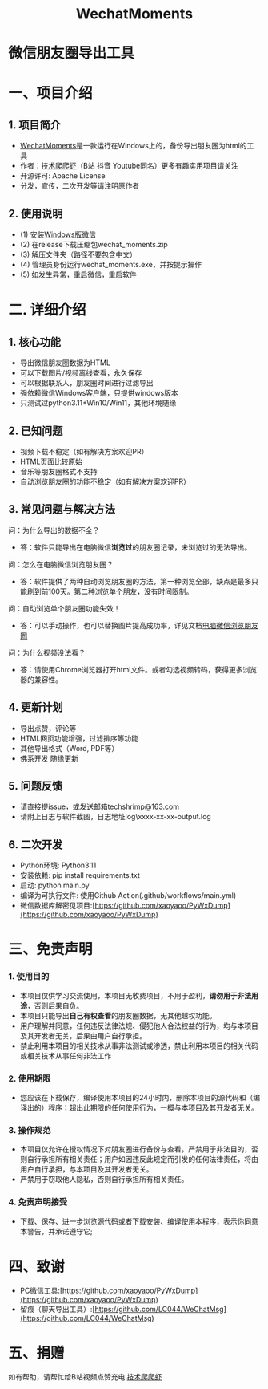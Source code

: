 # <center>WechatMoments</center>

# 微信朋友圈导出工具

# 一、项目介绍

## 1. 项目简介

* [WechatMoments](https://github.com/tech-shrimp/WechatMoments)是一款运行在Windows上的，备份导出朋友圈为html的工具
* 作者：[技术爬爬虾](https://space.bilibili.com/316183842)（B站 抖音 Youtube同名）更多有趣实用项目请关注
* 开源许可: Apache License
* 分发，宣传，二次开发等请注明原作者

## 2. 使用说明

* (1) 安装[Windows版微信](https://pc.weixin.qq.com/)
* (2) 在release下载压缩包wechat_moments.zip 
* (3) 解压文件夹（路径不要包含中文）
* (4) 管理员身份运行wechat_moments.exe，并按提示操作
* (5) 如发生异常，重启微信，重启软件

# 二. 详细介绍

## 1. 核心功能

* 导出微信朋友圈数据为HTML
* 可以下载图片/视频离线查看，永久保存
* 可以根据联系人，朋友圈时间进行过滤导出
* 强依赖微信Windows客户端，只提供windows版本
* 只测试过python3.11+Win10/Win11，其他环境随缘

## 2. 已知问题

* 视频下载不稳定（如有解决方案欢迎PR）
* HTML页面比较原始
* 音乐等朋友圈格式不支持
* 自动浏览朋友圈的功能不稳定（如有解决方案欢迎PR）


## 3. 常见问题与解决方法
问：为什么导出的数据不全？
- 答：软件只能导出在电脑微信**浏览过**的朋友圈记录，未浏览过的无法导出。

问：怎么在电脑微信浏览朋友圈？
- 答：软件提供了两种自动浏览朋友圈的方法，第一种浏览全部，缺点是最多只能刷到前100天。第二种浏览单个朋友，没有时间限制。

问：自动浏览单个朋友圈功能失效！
 - 答：可以手动操作，也可以替换图片提高成功率，详见文档[电脑微信浏览朋友圈](/doc/manual_guide.md)<br/>
  
问：为什么视频没法看？
- 答：请使用Chrome浏览器打开html文件。或者勾选视频转码，获得更多浏览器的兼容性。



## 4. 更新计划

*  导出点赞，评论等
*  HTML网页功能增强，过滤排序等功能
*  其他导出格式（Word, PDF等）
*  佛系开发 随缘更新

## 5. 问题反馈

*  请直接提issue，或发送邮箱techshrimp@163.com
*  请附上日志与软件截图，日志地址log\xxxx-xx-xx-output.log

## 6. 二次开发

*  Python环境: Python3.11
*  安装依赖: pip install requirements.txt
*  启动: python main.py
*  编译为可执行文件: 使用Github Action(.github/workflows/main.yml)
*  微信数据库解密见项目:[https://github.com/xaoyaoo/PyWxDump](https://github.com/xaoyaoo/PyWxDump)


# 三、免责声明

### 1. 使用目的

* 本项目仅供学习交流使用，本项目无收费项目，不用于盈利，**请勿用于非法用途**，否则后果自负。
* 本项目只能导出**自己有权查看**的朋友圈数据，无其他越权功能。
* 用户理解并同意，任何违反法律法规、侵犯他人合法权益的行为，均与本项目及其开发者无关，后果由用户自行承担。
* 禁止利用本项目的相关技术从事非法测试或渗透，禁止利用本项目的相关代码或相关技术从事任何非法工作

### 2. 使用期限

* 您应该在下载保存，编译使用本项目的24小时内，删除本项目的源代码和（编译出的）程序；超出此期限的任何使用行为，一概与本项目及其开发者无关。

### 3. 操作规范

* 本项目仅允许在授权情况下对朋友圈进行备份与查看，严禁用于非法目的，否则自行承担所有相关责任；用户如因违反此规定而引发的任何法律责任，将由用户自行承担，与本项目及其开发者无关。
* 严禁用于窃取他人隐私，否则自行承担所有相关责任。

### 4. 免责声明接受

* 下载、保存、进一步浏览源代码或者下载安装、编译使用本程序，表示你同意本警告，并承诺遵守它;

# 四、致谢

* PC微信工具:[https://github.com/xaoyaoo/PyWxDump](https://github.com/xaoyaoo/PyWxDump)
* 留痕（聊天导出工具）:[https://github.com/LC044/WeChatMsg](https://github.com/LC044/WeChatMsg)

# 五、捐赠

如有帮助，请帮忙给B站视频点赞充电
[技术爬爬虾](https://space.bilibili.com/316183842)
